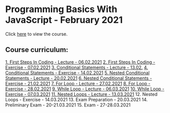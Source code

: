 # Programming Basics With JavaScript - February 2021

Click [here](https://softuni.bg/trainings/3300/programming-basics-with-javascript-february-2021/internal) to view the course.

## Course curriculum:
[1. First Steps In Coding - Lecture - 06.02.2021](https://github.com/kzborisov/softuni/tree/main/programmingBasicsJS/01-firstSteps/lecture)
[2. First Steps In Coding - Exercise - 07.02.2021](https://github.com/kzborisov/softuni/tree/main/programmingBasicsJS/01-firstSteps/exercise)
[3. Conditional Statements - Lecture - 13.02.](https://github.com/kzborisov/softuni/tree/main/programmingBasicsJS/02-conditionalStatements/lecture)
[4. Conditional Statements - Exercise - 14.02.2021](https://github.com/kzborisov/softuni/tree/main/programmingBasicsJS/02-conditionalStatements/exercise)
[5. Nested Conditional Statements - Lecture - 20.02.2021](https://github.com/kzborisov/softuni/tree/main/programmingBasicsJS/03-conditionalStatementsAdvanced/lecture)
[6. Nested Conditional Statements - Exercise - 21.02.2021](https://github.com/kzborisov/softuni/tree/main/programmingBasicsJS/03-conditionalStatementsAdvanced/exercise)
[7. For Loop - Lecture - 27.02.2021](https://github.com/kzborisov/softuni/tree/main/programmingBasicsJS/04-forLoop/lecture)
[8. For Loop - Exercise - 28.02.2021](https://github.com/kzborisov/softuni/tree/main/programmingBasicsJS/04-forLoop/exercise)
[9. While Loop - Lecture - 06.03.2021](https://github.com/kzborisov/softuni/tree/main/programmingBasicsJS/05-whileLoop/lecture)
[10. While Loop - Exercise - 07.03.2021](https://github.com/kzborisov/softuni/tree/main/programmingBasicsJS/05-whileLoop/exercise)
[11. Nested Loops - Lecture - 13.03.2021](https://github.com/kzborisov/softuni/tree/main/Programming%20Basics%20With%20JS%20(February%202021)/06-nestedLoops/lecture)
12. Nested Loops - Exercise - 14.03.2021
13. Exam Preparation - 20.03.2021
14. Preliminary Exam - 20-21.03.2021
15. Exam - 27-28.03.2021